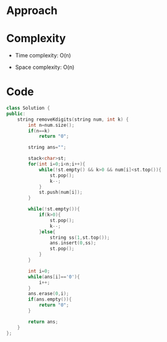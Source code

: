# Approach
<!-- Describe your approach to solving the problem. -->

# Complexity
- Time complexity: O(n)
<!-- Add your time complexity here, e.g. $$O(n)$$ -->

- Space complexity: O(n)
<!-- Add your space complexity here, e.g. $$O(n)$$ -->

# Code
```cpp []
class Solution {
public:
    string removeKdigits(string num, int k) {
        int n=num.size();
        if(n==k)
            return "0";

        string ans="";

        stack<char>st;
        for(int i=0;i<n;i++){
            while(!st.empty() && k>0 && num[i]<st.top()){
                st.pop();
                k--;
            }
            st.push(num[i]);
        }

        while(!st.empty()){
            if(k>0){
                st.pop();
                k--;
            }else{
                string ss(1,st.top());
                ans.insert(0,ss);
                st.pop();
            }
        }

        int i=0;
        while(ans[i]=='0'){
            i++;
        }
        ans.erase(0,i);
        if(ans.empty()){
            return "0";
        }

        return ans;
    }
};
```
